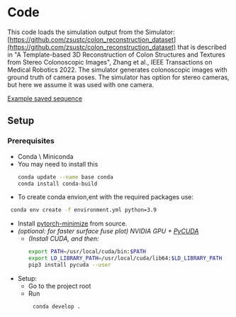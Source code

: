 # Code

This code loads the simulation output from the Simulator:  [https://github.com/zsustc/colon_reconstruction_dataset](https://github.com/zsustc/colon_reconstruction_dataset)
that is described in "A Template-based 3D Reconstruction of Colon Structures and Textures from Stereo Colonoscopic Images", Zhang et al., IEEE Transactions on Medical Robotics  2022.
The simulator generates colonoscopic images with ground truth of camera poses.
The simulator has option for stereo cameras, but here we assume it was used with one camera.

[Example saved sequence](https://drive.google.com/drive/folders/1ADir7CwF9NTUVIH-1Og2BpBeAf10afYV?usp=sharing)

## Setup

### Prerequisites

* Conda \ Miniconda
* You may need to install this
  ```bash
  conda update --name base conda
  conda install conda-build
  ```
* To create conda envion,ent with the required packages use:

```bash
 conda env create -f environment.yml python=3.9
```

* Install [pytorch-minimize](https://github.com/rfeinman/pytorch-minimize) from source.
* *(optional: for faster surface fuse plot) NVIDIA GPU + [PyCUDA](https://documen.tician.de/pycuda/)*
  * *(Install CUDA, and then:*
    ```bash
    export PATH=/usr/local/cuda/bin:$PATH
    export LD_LIBRARY_PATH=/usr/local/cuda/lib64:$LD_LIBRARY_PATH
    pip3 install pycuda --user
    ```
* Setup:
  * Go to the project root
  * Run

```bash
		conda develop .
```
